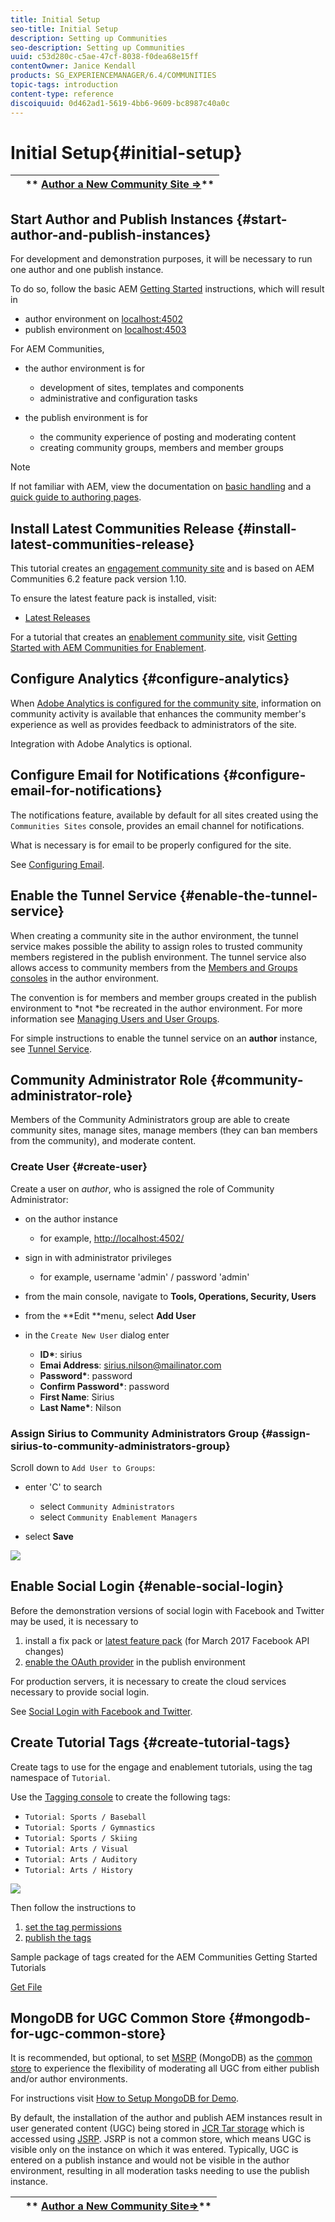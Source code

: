 ```yaml
---
title: Initial Setup
seo-title: Initial Setup
description: Setting up Communities
seo-description: Setting up Communities
uuid: c53d280c-c5ae-47cf-8038-f0dea68e15ff
contentOwner: Janice Kendall
products: SG_EXPERIENCEMANAGER/6.4/COMMUNITIES
topic-tags: introduction
content-type: reference
discoiquuid: 0d462ad1-5619-4bb6-9609-bc8987c40a0c
---
```


# Initial Setup{#initial-setup}

|   |** [Author a New Community Site ⇒](/help/communities/using/create-site.md)** |
|---|---|

## Start Author and Publish Instances {#start-author-and-publish-instances}

For development and demonstration purposes, it will be necessary to run one author and one publish instance.

To do so, follow the basic AEM [Getting Started](/help/sites/deploying/using/deploy.md#getting-started) instructions, which will result in

* author environment on [localhost:4502](http://localhost:4502/)
* publish environment on [localhost:4503](http://localhost:4503/)

For AEM Communities,

* the author environment is for

    * development of sites, templates and components
    * administrative and configuration tasks

* the publish environment is for

    * the community experience of posting and moderating content
    * creating community groups, members and member groups

>[!NOTE]
>
>If not familiar with AEM, view the documentation on [basic handling](/help/sites/authoring/using/basic-handling.md) and a [quick guide to authoring pages](/help/sites/authoring/using/qg-page-authoring.md).

## Install Latest Communities Release {#install-latest-communities-release}

This tutorial creates an [engagement community site](/help/communities/using/overview.md#engagement-community) and is based on AEM Communities 6.2 feature pack version 1.10.

To ensure the latest feature pack is installed, visit:

* [Latest Releases](/help/communities/using/deploy-communities.md#latest-releases)

For a tutorial that creates an [enablement community site](/help/communities/using/overview.md#enablement-community), visit [Getting Started with AEM Communities for Enablement](/help/communities/using/getting-started-enablement.md).

## Configure Analytics {#configure-analytics}

When [Adobe Analytics is configured for the community site](/help/communities/using/analytics.md), information on community activity is available that enhances the community member's experience as well as provides feedback to administrators of the site.

Integration with Adobe Analytics is optional.

## Configure Email for Notifications {#configure-email-for-notifications}

The notifications feature, available by default for all sites created using the `Communities Sites` console, provides an email channel for notifications.

What is necessary is for email to be properly configured for the site.

See [Configuring Email](/help/communities/using/email.md).

## Enable the Tunnel Service {#enable-the-tunnel-service}

When creating a community site in the author environment, the tunnel service makes possible the ability to assign roles to trusted community members registered in the publish environment. The tunnel service also allows access to community members from the [Members and Groups consoles](/help/communities/using/members.md) in the author environment.

The convention is for members and member groups created in the publish environment to *not *be recreated in the author environment. For more information see [Managing Users and User Groups](/help/communities/using/users.md).

For simple instructions to enable the tunnel service on an **author** instance, see [Tunnel Service](/help/communities/using/deploy-communities.md#tunnel-service-on-author).

## Community Administrator Role {#community-administrator-role}

Members of the Community Administrators group are able to create community sites, manage sites, manage members (they can ban members from the community), and moderate content.

### Create User {#create-user}

Create a user on *author*, who is assigned the role of Community Administrator:

* on the author instance

    * for example, [http://localhost:4502/](http://localhost:4503/)

* sign in with administrator privileges

    * for example, username 'admin' / password 'admin'

* from the main console, navigate to **Tools, Operations, Security, Users**
* from the **Edit **menu, select **Add User**

* in the `Create New User` dialog enter

    * **ID&#42;**: sirius
    * **Emai Address**: sirius.nilson@mailinator.com
    * **Password&#42;**: password
    * **Confirm Password&#42;**: password
    * **First Name**: Sirius
    * **Last Name&#42;**: Nilson

### Assign Sirius to Community Administrators Group {#assign-sirius-to-community-administrators-group}

Scroll down to `Add User to Groups`:

* enter 'C' to search

    * select `Community Administrators`
    * select `Community Enablement Managers`

* select **Save**

![](assets/chlimage_1-301.png)

## Enable Social Login {#enable-social-login}

Before the demonstration versions of social login with Facebook and Twitter may be used, it is necessary to

1. install a fix pack or [latest feature pack](/help/communities/using/deploy-communities.md#latestfeaturepack) (for March 2017 Facebook API changes)
1. [enable the OAuth provider](/help/communities/using/social-login.md#adobe-granite-oauth-authentication-handler) in the publish environment

For production servers, it is necessary to create the cloud services necessary to provide social login.

See [Social Login with Facebook and Twitter](/help/communities/using/social-login.md).

## Create Tutorial Tags {#create-tutorial-tags}

Create tags to use for the engage and enablement tutorials, using the tag namespace of `Tutorial`.

Use the [Tagging console](/help/sites/administering/using/tags.md#tagging-console) to create the following tags:

* `Tutorial: Sports / Baseball`
* `Tutorial: Sports / Gymnastics`
* `Tutorial: Sports / Skiing`
* `Tutorial: Arts / Visual`
* `Tutorial: Arts / Auditory`
* `Tutorial: Arts / History`

![](assets/chlimage_1-302.png)

Then follow the instructions to

1. [set the tag permissions](/help/sites/administering/using/tags.md#setting-tag-permissions)
1. [publish the tags](/help/sites/administering/using/tags.md#publishing-tags)

Sample package of tags created for the AEM Communities Getting Started Tutorials

[Get File](assets/tutorial_tags-v63.zip)

## MongoDB for UGC Common Store {#mongodb-for-ugc-common-store}

It is recommended, but optional, to set [MSRP](/help/communities/using/msrp.md) (MongoDB) as the [common store](/help/communities/using/working-with-srp.md) to experience the flexibility of moderating all UGC from either publish and/or author environments.

For instructions visit [How to Setup MongoDB for Demo](/help/communities/using/demo-mongo.md).

By default, the installation of the author and publish AEM instances result in user generated content (UGC) being stored in [JCR Tar storage](/help/sites/deploying/using/platform.md) which is accessed using [JSRP](/help/communities/using/jsrp.md). JSRP is not a common store, which means UGC is visible only on the instance on which it was entered. Typically, UGC is entered on a publish instance and would not be visible in the author environment, resulting in all moderation tasks needing to use the publish instance.

|   |** [Author a New Community Site⇒](/help/communities/using/create-site.md)** |
|---|---|

